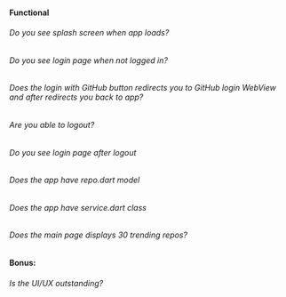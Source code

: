 #### Functional

###### Do you see splash screen when app loads?

###### Do you see login page when not logged in?

###### Does the login with GitHub button redirects you to GitHub login WebView and after redirects you back to app?

###### Are you able to logout?

###### Do you see login page after logout

###### Does the app have repo.dart model

###### Does the app have service.dart class

###### Does the main page displays 30 trending repos?

#### Bonus:

###### Is the UI/UX outstanding?